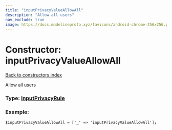 ```yaml
---
title: "inputPrivacyValueAllowAll"
description: "Allow all users"
nav_exclude: true
image: https://docs.madelineproto.xyz/favicons/android-chrome-256x256.png
---
```

# Constructor: inputPrivacyValueAllowAll  
[Back to constructors index](/API_docs/constructors/index.html)



Allow all users




### Type: [InputPrivacyRule](/API_docs/types/InputPrivacyRule.html)


### Example:

```
$inputPrivacyValueAllowAll = ['_' => 'inputPrivacyValueAllowAll'];
```  
